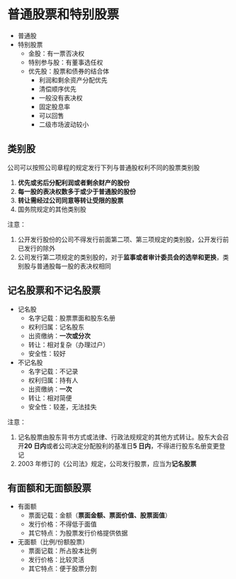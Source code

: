 # 普通股票和特别股票

- 普通股
- 特别股票
  - 金股：有一票否决权
  - 特别参与股：有董事选任权
  - 优先股：股票和债券的结合体
    - 利润和剩余资产分配优先
    - 清偿顺序优先
    - 一般没有表决权
    - 固定股息率
    - 可以回售
    - 二级市场波动较小

## 类别股

公司可以按照公司章程的规定发行下列与普通股权利不同的股票类别股

1. **优先或劣后分配利润或者剩余财产的股份**
2. **每一股的表决权数多于或少于普通股的股份**
3. **转让需经过公司同意等转让受限的股票**
4. 国务院规定的其他类别股

注意：

1. 公开发行股份的公司不得发行前面第二项、第三项规定的类别股，公开发行前已发行的除外
2. 公司发行第二项规定的类别股的，对于**监事或者审计委员会的选举和更换**，类别股与普通股每一股的表决权相同

## 记名股票和不记名股票

- 记名股
  - 名字记载：股票票面和股东名册
  - 权利归属：记名股东
  - 出资缴纳：**一次或分次**
  - 转让：相对复杂（办理过户）
  - 安全性：较好
- 不记名股
  - 名字记载：不记录
  - 权利归属：持有人
  - 出资缴纳：**一次**
  - 转让：相对简便
  - 安全性：较差，无法挂失

注意：

1. 记名股票由股东背书方式或法律、行政法规规定的其他方式转让。股东大会召开**20 日内**或者公司决定分配股利的基准日**5 日内**，不得进行股东名册变更登记
2. 2003 年修订的《公司法》规定，公司发行股票，应当为**记名股票**

## 有面额和无面额股票

- 有面额
  - 票面记载：金额（**票面金额、票面价值、股票面值**）
  - 发行价格：不得低于面值
  - 其它特点：为股票发行价格提供依据
- 无面额（比例/份额股票）
  - 票面记载：所占股本比例
  - 发行价格：比较灵活
  - 其它特点：便于股票分割
